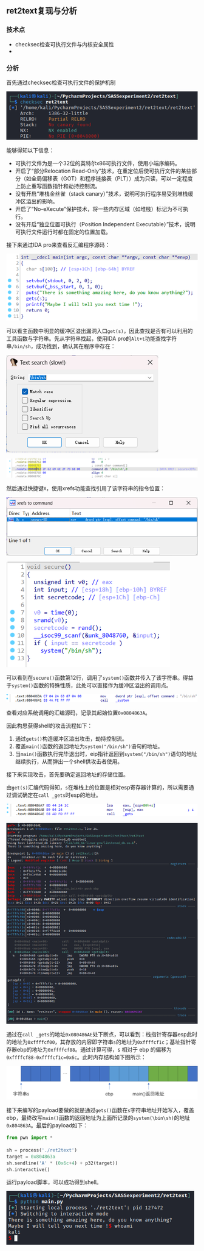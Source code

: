 ## ret2text复现与分析

### 技术点

- checksec检查可执行文件与内核安全属性
- 

### 分析

首先通过checksec检查可执行文件的保护机制


![image-20230413204256822](https://raw.githubusercontent.com/SuperMaxine/pic-repo/master/img/202304132043972.png "checksec检查ret2text结果")

能够得知以下信息：

- 可执行文件为是一个32位的英特尔x86可执行文件，使用小端序编码。
- 开启了“部分Relocation Read-Only”技术，在重定位后使可执行文件的某些部分（如全局偏移表（GOT）和程序链接表（PLT））成为只读，可以一定程度上防止重写函数指针和劫持控制流。
- 没有开启“堆栈金丝雀（stack canary）”技术，说明可执行程序易受到堆栈缓冲区溢出的影响。
- 开启了“No-eXecute”保护技术，将一些内存区域（如堆栈）标记为不可执行。
- 没有开启“独立位置可执行（Position Independent Executable）”技术，说明可执行文件运行时都在固定的位置加载。

接下来通过IDA pro来查看反汇编程序源码：

![image-20230417110103303](https://raw.githubusercontent.com/SuperMaxine/pic-repo/master/img/202304171334489.png)

可以看主函数中明显的缓冲区溢出漏洞入口`get(s)`，因此查找是否有可以利用的工具函数与字符串。先从字符串找起，使用IDA pro的`Alt+t`功能查找字符串`/bin/sh`，成功找到，确认其在程序中存在：

![image-20230417155342041](https://raw.githubusercontent.com/SuperMaxine/pic-repo/master/img/202304171553065.png)

![image-20230417155155065](https://raw.githubusercontent.com/SuperMaxine/pic-repo/master/img/202304171551108.png)

然后通过快捷键`X`，使用xrefs功能查找引用了该字符串的指令位置：

![image-20230417155414574](https://raw.githubusercontent.com/SuperMaxine/pic-repo/master/img/202304171554595.png)

![image-20230417155930178](https://raw.githubusercontent.com/SuperMaxine/pic-repo/master/img/202304171559200.png)

可以看到在`secure()`函数第12行，调用了`system()`函数并传入了该字符串。得益于`system()`函数的特殊性质，此处可以直接作为缓冲区溢出的调用点。

![image-20230417222453437](https://raw.githubusercontent.com/SuperMaxine/pic-repo/master/img/202304172224451.png)

查看对应系统调用的汇编源码，记录其起始位置`0x0804863A`。

因此构思获得shell的攻击流程如下：

1. 通过`gets()`构造缓冲区溢出攻击，劫持控制流。
2. 覆盖`main()`函数的返回地址为`system("/bin/sh")`语句的地址。
3. 当`main()`函数执行完毕退出时，eip指针返回到`system("/bin/sh")`语句的地址继续执行，从而弹出一个shell供攻击者使用。

接下来实现攻击，首先要确定返回地址的存储位置。

由`get(s)`汇编代码得知，`s`在堆栈上的位置是相对esp寄存器计算的，所以需要通过调试确定在`call _gets`时esp的地址。

![image-20230417213824829](https://raw.githubusercontent.com/SuperMaxine/pic-repo/master/img/202304172138855.png)

![image-20230417214429598](https://raw.githubusercontent.com/SuperMaxine/pic-repo/master/img/202304172144640.png)

通过在`call _gets`的地址`0x080486AE`处下断点，可以看到：栈指针寄存器esp此时的地址为`0xffffcf00`，其存放的内容即字符串`s`的地址为`0xffffcf1c`；基址指针寄存器ebp的地址为`0xffffcf88`。通过计算可得，s 相对于 ebp 的偏移为 `0xffffcf88-0xffffcf1c=0x6c`。此时内存结构如下图所示：

![image-20230417221227687](https://raw.githubusercontent.com/SuperMaxine/pic-repo/master/img/202304172212724.png)

接下来编写的payload要做的就是通过`gets()`函数在`s`字符串地址开始写入，覆盖ebp，最终改写`main()`函数的返回地址为上面所记录的`system(\bin\sh)`的地址`0x804863A`。最后的payload如下：

```python
from pwn import *

sh = process('./ret2text')
target = 0x804863a
sh.sendline('A' * (0x6c+4) + p32(target))
sh.interactive()
```

运行payload脚本，可以成功得到shell。

![image-20230417222746252](https://raw.githubusercontent.com/SuperMaxine/pic-repo/master/img/202304172227266.png)
